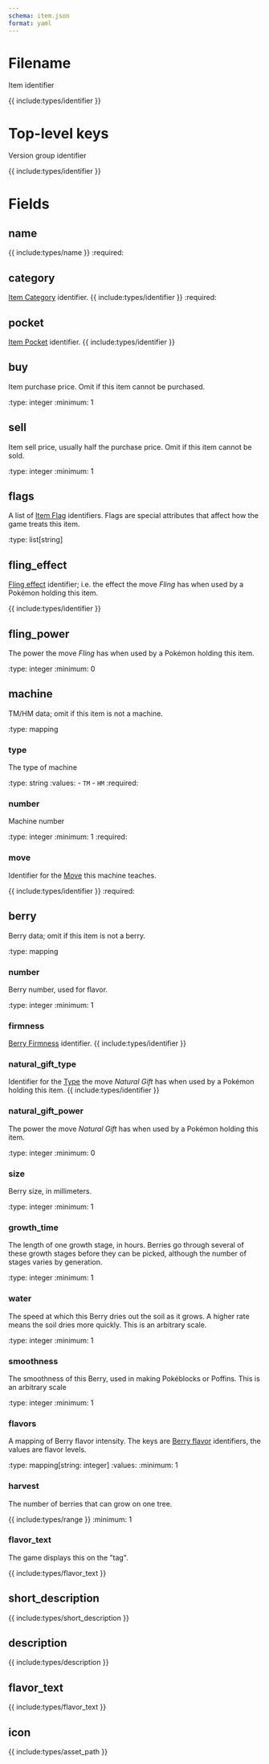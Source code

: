```yaml
---
schema: item.json
format: yaml
---
```


# Filename
Item identifier

{{ include:types/identifier }}

# Top-level keys
Version group identifier

{{ include:types/identifier }}

# Fields
## name
{{ include:types/name }}
:required:

## category
[Item Category](item_category.md) identifier.
{{ include:types/identifier }}
:required:

## pocket
[Item Pocket](item_pocket.md) identifier.
{{ include:types/identifier }}

## buy
Item purchase price.  Omit if this item cannot be purchased.

:type: integer
:minimum: 1

## sell
Item sell price, usually half the purchase price.  Omit if this item cannot be
sold.

:type: integer
:minimum: 1

## flags
A list of [Item Flag](item_flag.md) identifiers.  Flags are special attributes
that affect how the game treats this item.

:type: list\[string\]

## fling_effect
[Fling effect](item_fling_effect.md) identifier; i.e. the effect the move
*Fling* has when used by a Pokémon holding this item.

{{ include:types/identifier }}

## fling_power
The power the move *Fling* has when used by a Pokémon holding this item.

:type: integer
:minimum: 0

## machine
TM/HM data; omit if this item is not a machine.

:type: mapping

### type
The type of machine

:type: string
:values: - `TM`
         - `HM`
:required:

### number
Machine number

:type: integer
:minimum: 1
:required:

### move
Identifier for the [Move](move.md) this machine teaches.

{{ include:types/identifier }}
:required:

## berry
Berry data; omit if this item is not a berry.

:type: mapping

### number
Berry number, used for flavor.

:type: integer
:minimum: 1

### firmness
[Berry Firmness](berry_firmness.md) identifier.
{{ include:types/identifier }}

### natural_gift_type
Identifier for the [Type](type.md) the move *Natural Gift* has when used by a
Pokémon holding this item.
{{ include:types/identifier }}

### natural_gift_power
The power the move *Natural Gift* has when used by a Pokémon holding this item.

:type: integer
:minimum: 0

### size
Berry size, in millimeters.

:type: integer
:minimum: 1

### growth_time
The length of one growth stage, in hours.  Berries go through several of these
growth stages before they can be picked, although the number of stages varies by
generation. 

:type: integer
:minimum: 1

### water
The speed at which this Berry dries out the soil as it grows. A higher rate
means the soil dries more quickly.  This is an arbitrary scale.

:type: integer
:minimum: 1

### smoothness
The smoothness of this Berry, used in making Pokéblocks or Poffins.  This is an
arbitrary scale

:type: integer
:minimum: 1

### flavors
A mapping of Berry flavor intensity.  The keys are [Berry flavor](berry_flavor.md)
identifiers, the values are flavor levels.

:type: mapping\[string: integer\] 
:values: :minimum: 1

### harvest
The number of berries that can grow on one tree.

{{ include:types/range }}
:minimum: 1

### flavor_text
The game displays this on the "tag".

{{ include:types/flavor_text }}

## short_description
{{ include:types/short_description }}

## description
{{ include:types/description }}

## flavor_text
{{ include:types/flavor_text }}

## icon
{{ include:types/asset_path }}
